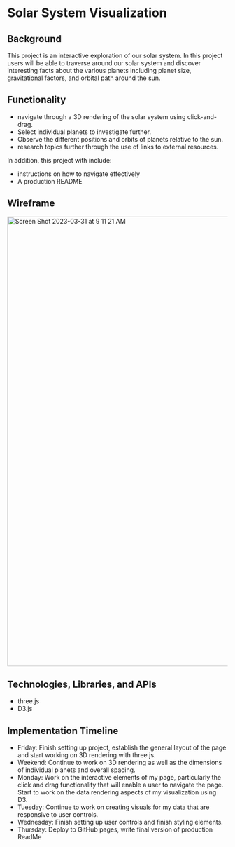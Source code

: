 # Solar System Visualization

## Background
This project is an interactive exploration of our solar system.  In this project users will be able to traverse around our solar system and discover interesting facts about the various planets including planet size, gravitational factors, and orbital path around the sun.

## Functionality 

- navigate through a 3D rendering of the solar system using click-and-drag.
- Select individual planets to investigate further.
- Observe the different positions and orbits of planets relative to the sun.
- research topics further through the use of links to external resources.

In addition, this project with include:
- instructions on how to navigate effectively
- A production README

## Wireframe
<img width="1026" alt="Screen Shot 2023-03-31 at 9 11 21 AM" src="https://user-images.githubusercontent.com/119345274/229176367-4563eb64-af77-4f2a-863d-ee1308074cda.png">

## Technologies, Libraries, and APIs
- three.js
- D3.js

## Implementation Timeline
- Friday: Finish setting up project, establish the general layout of the page and start working on 3D rendering with three.js.
- Weekend: Continue to work on 3D rendering  as well as the dimensions of individual planets and overall spacing.
- Monday: Work on the interactive elements of my page, particularly the click and drag functionality that will enable a user to navigate the page. Start to work on the data rendering aspects of my visualization using D3.
- Tuesday:	 Continue to work on creating  visuals for my data that are responsive to user controls.
- Wednesday: Finish setting up user controls and finish styling elements.
- Thursday: Deploy to GitHub pages, write final version of production ReadMe
